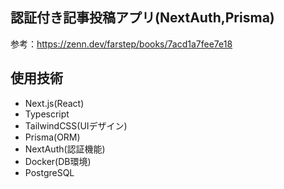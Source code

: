 ## 認証付き記事投稿アプリ(NextAuth,Prisma)

参考：https://zenn.dev/farstep/books/7acd1a7fee7e18

## 使用技術  
- Next.js(React)  
- Typescript    
- TailwindCSS(UIデザイン)  
- Prisma(ORM)  
- NextAuth(認証機能)  
- Docker(DB環境)  
- PostgreSQL
